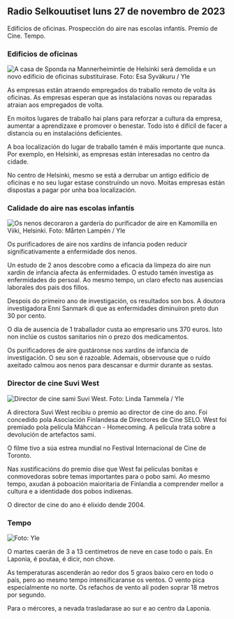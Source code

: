 Radio Selkouutiset luns 27 de novembro de 2023
---------------------------------------

Edificios de oficinas. Prospección do aire nas escolas infantís. Premio de Cine. Tempo.

### Edificios de oficinas

![A casa de Sponda na Mannerheimintie de Helsinki será demolida e un novo edificio de oficinas substituirase. Foto: Esa Syväkuru / Yle](https://images.cdn.yle.fi/image/upload/c_crop,h_3270,w_5814,x_0,y_404/ar_1.7777777777777777,c_fill,g_faces,h_1270,w_1270.q_auto:eco/f_auto/fl_lossy/v1700118894/39-12013716555c1029fb19)

As empresas están atraendo empregados do traballo remoto de volta ás oficinas. As empresas esperan que as instalacións novas ou reparadas atraian aos empregados de volta.

En moitos lugares de traballo hai plans para reforzar a cultura da empresa, aumentar a aprendizaxe e promover o benestar. Todo isto é difícil de facer a distancia ou en instalacións deficientes.

A boa localización do lugar de traballo tamén é máis importante que nunca. Por exemplo, en Helsinki, as empresas están interesadas no centro da cidade.

No centro de Helsinki, mesmo se está a derrubar un antigo edificio de oficinas e no seu lugar estase construíndo un novo. Moitas empresas están dispostas a pagar por unha boa localización.

### Calidade do aire nas escolas infantís

![Os nenos decoraron a gardería do purificador de aire en Kamomilla en Viiki, Helsinki. Foto: Mårten Lampén / Yle](https://images.cdn.yle.fi/image/upload/c_crop,h_2250,w_4000,x_0,y_334/ar_1.7777777777777777,c_fill,g_faces,h_671,w_1205,w_1201.q_auto:eco/f_auto/fl_lossy/v1695638511/39-117653165115d5600150)

Os purificadores de aire nos xardíns de infancia poden reducir significativamente a enfermidade dos nenos.

Un estudo de 2 anos descobre como a eficacia da limpeza do aire nun xardín de infancia afecta ás enfermidades. O estudo tamén investiga as enfermidades do persoal. Ao mesmo tempo, un claro efecto nas ausencias laborales dos pais dos fillos.

Despois do primeiro ano de investigación, os resultados son bos. A doutora investigadora Enni Sanmark di que as enfermidades diminuíron preto dun 30 por cento.

O día de ausencia de 1 traballador custa ao empresario uns 370 euros. Isto non inclúe os custos sanitarios nin o prezo dos medicamentos.

Os purificadores de aire gustáronse nos xardíns de infancia de investigación. O seu son é razoable. Ademais, observouse que o ruído axeitado calmou aos nenos para descansar e durmir durante as sestas.

### Director de cine Suvi West

![Director de cine sami Suvi West. Foto: Linda Tammela / Yle](https://images.cdn.yle.fi/image/upload/c_crop,h_2268,w_4032,x_0,y_120/ar_1.7777777777777777,c_fill,g_faces,h_671,w_671,w_1201q_auto:eco/f_auto/fl_lossy/v1613476645/39-774637602bb23ea1c4a)

A directora Suvi West recibiu o premio ao director de cine do ano. Foi concedido pola Asociación Finlandesa de Directores de Cine SELO. West foi premiado pola película Máhccan - Homecoming. A película trata sobre a devolución de artefactos sami.

O filme tivo a súa estrea mundial no Festival Internacional de Cine de Toronto.

Nas xustificacións do premio dise que West fai películas bonitas e conmovedoras sobre temas importantes para o pobo sami. Ao mesmo tempo, axudan á poboación maioritaria de Finlandia a comprender mellor a cultura e a identidade dos pobos indíxenas.

O director de cine do ano é elixido dende 2004.

### Tempo

![ Foto: Yle](https://images.cdn.yle.fi/image/upload/c_crop,h_1080,w_1919,x_0,y_0/ar_1.777777777777777,c_fill,g_faces,h_675,w_1201/0dp_1200.:eco/f_auto/fl_lossy/v1701100995/39-12073206564bd79da68c)

O martes caerán de 3 a 13 centímetros de neve en case todo o país. En Laponia, é poutaa, é dicir, non chove.

As temperaturas ascenderán ao redor dos 5 graos baixo cero en todo o país, pero ao mesmo tempo intensificaranse os ventos. O vento pica especialmente no norte. Os refachos de vento alí poden soprar 18 metros por segundo.

Para o mércores, a nevada trasladarase ao sur e ao centro da Laponia.